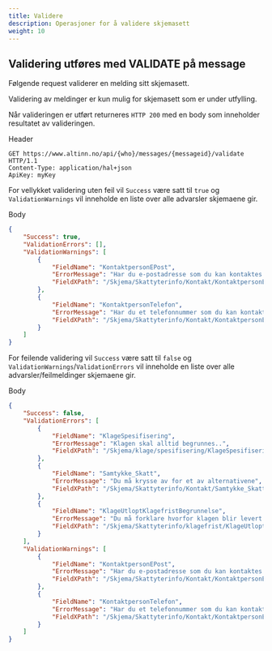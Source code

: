 ```yaml
---
title: Validere 
description: Operasjoner for å validere skjemasett
weight: 10
---
```


## Validering utføres med VALIDATE på message
Følgende request validerer en melding sitt skjemasett.

Validering av meldinger er kun mulig for skjemasett som er under utfylling.

Når valideringen er utført returneres `HTTP 200` med en body som inneholder resultatet av valideringen.

Header
```HTTP
GET https://www.altinn.no/api/{who}/messages/{messageid}/validate HTTP/1.1
Content-Type: application/hal+json
ApiKey: myKey
```
For vellykket validering uten feil vil `Success` være satt til `true` og `ValidationWarnings` vil inneholde en liste over alle advarsler skjemaene gir.

Body 
```JSON
{
    "Success": true,
    "ValidationErrors": [],
    "ValidationWarnings": [
        {
            "FieldName": "KontaktpersonEPost",
            "ErrorMessage": "Har du e-postadresse som du kan kontaktes på?",
            "FieldXPath": "/Skjema/Skattyterinfo/Kontakt/KontaktpersonEPost"
        },
        {
            "FieldName": "KontaktpersonTelefon",
            "ErrorMessage": "Har du et telefonnummer som du kan kontaktes på?",
            "FieldXPath": "/Skjema/Skattyterinfo/Kontakt/KontaktpersonEPost"
        }
    ]
}
```

For feilende validering vil `Success` være satt til `false` og `ValidationWarnings`/`ValidationErrors` vil inneholde en liste over alle advarsler/feilmeldinger skjemaene gir.

Body 
```JSON
{
    "Success": false,
    "ValidationErrors": [
        {
            "FieldName": "KlageSpesifisering",
            "ErrorMessage": "Klagen skal alltid begrunnes..",
            "FieldXPath": "/Skjema/klage/spesifisering/KlageSpesifisering"
        },
        {
            "FieldName": "Samtykke_Skatt",
            "ErrorMessage": "Du må krysse av for et av alternativene",
            "FieldXPath": "/Skjema/Skattyterinfo/Kontakt/Samtykke_Skatt"
        },
        {
            "FieldName": "KlageUtloptKlagefristBegrunnelse",
            "ErrorMessage": "Du må forklare hvorfor klagen blir levert etter fristen.",
            "FieldXPath": "/Skjema/Skattyterinfo/klagefrist/KlageUtloptKlagefristBegrunnelse"
        }
    ],
    "ValidationWarnings": [
        {
            "FieldName": "KontaktpersonEPost",
            "ErrorMessage": "Har du e-postadresse som du kan kontaktes på?",
            "FieldXPath": "/Skjema/Skattyterinfo/Kontakt/KontaktpersonEPost"
        },
        {
            "FieldName": "KontaktpersonTelefon",
            "ErrorMessage": "Har du et telefonnummer som du kan kontaktes på?",
            "FieldXPath": "/Skjema/Skattyterinfo/Kontakt/KontaktpersonEPost"
        }
    ]
}
```